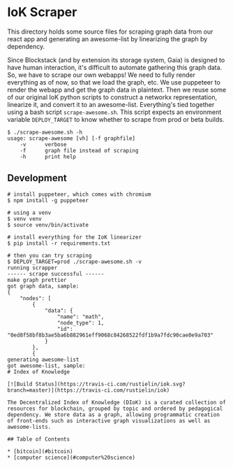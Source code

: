 # IoK Scraper

This directory holds some source files for scraping graph data from our react app and generating an awesome-list by linearizing the graph by dependency. 

Since Blockstack (and by extension its storage system, Gaia) is designed to have human interaction, it's difficult to automate gathering this graph data. So, we have to scrape our own webapps! We need to fully render everything as of now, so that we load the graph, etc. We use puppeteer to render the webapp and get the graph data in plaintext. Then we reuse some of our original IoK python scripts to construct a networkx representation, linearize it, and convert it to an awesome-list. Everything's tied together using a bash script `scrape-awesome.sh`. This script expects an environment variable `DEPLOY_TARGET` to know whether to scrape from prod or beta builds.

```
$ ./scrape-awesome.sh -h
usage: scrape-awesome [vh] [-f graphfile]
    -v      verbose
    -f      graph file instead of scraping
    -h      print help
```

## Development

```
# install puppeteer, which comes with chromium
$ npm install -g puppeteer

# using a venv
$ venv venv
$ source venv/bin/activate

# install everything for the IoK linearizer
$ pip install -r requirements.txt

# then you can try scraping
$ DEPLOY_TARGET=prod ./scrape-awesome.sh -v
running scrapper
------ scrape successful ------
make graph prettier
got graph data, sample: 
{
    "nodes": [
        {
            "data": {
                "name": "math",
                "node_type": 1,
                "id": "0ed8f58bf8b3ae5ba6b882961eff9068c84268522fdf1b9a7fdc90cae0e9a703"
            }
        },
        {
generating awesome-list
got awesome-list, sample: 
# Index of Knowledge

[![Build Status](https://travis-ci.com/rustielin/iok.svg?branch=master)](https://travis-ci.com/rustielin/iok)

The Decentralized Index of Knowledge (DIoK) is a curated collection of resources for blockchain, grouped by topic and ordered by pedagogical dependency. We store data as a graph, allowing programmatic creation of front-ends such as interactive graph visualizations as well as awesome-lists.

## Table of Contents

* [bitcoin](#bitcoin)
* [computer science](#computer%20science)
```
